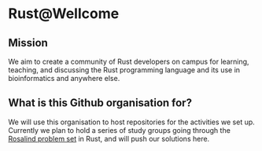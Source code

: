 # Rust@Wellcome

## Mission

We aim to create a community of Rust developers on campus for learning, teaching, and discussing the Rust programming language and its use in bioinformatics and anywhere else.

## What is this Github organisation for?

We will use this organisation to host repositories for the activities we set up. Currently we plan to hold a series of study groups going through the [Rosalind problem set](https://rosalind.info/problems/list-view/) in Rust, and will push our solutions here.
